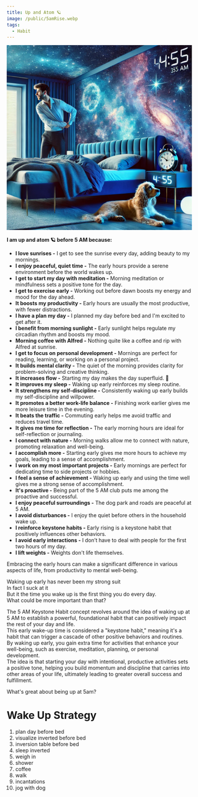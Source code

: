 ```yaml
---
title: Up and Atom 🪐
image: /public/5amRise.webp
tags:
  - Habit
---
```

<img src="public/5amRise.webp" class="img-fluid rounded w-50 d-block mx-auto" alt="Responsive image">

<div>
    <p><strong>I am up and atom 🪐 before 5 AM because:</strong></p>
    <ul>
        <li><strong>I love sunrises -</strong> I get to see the sunrise every day, adding beauty to my mornings.</li>
        <li><strong>I enjoy peaceful, quiet time -</strong> The early hours provide a serene environment before the world wakes up.</li>
        <li><strong>I get to start my day with meditation -</strong> Morning meditation or mindfulness sets a positive tone for the day.</li>
        <li><strong>I get to exercise early -</strong> Working out before dawn boosts my energy and mood for the day ahead.</li>
        <li><strong>It boosts my productivity -</strong> Early hours are usually the most productive, with fewer distractions.</li>
        <li><strong>I have a plan my day -</strong> I planned my day before bed and I'm excited to get after it.</li>
        <li><strong>I benefit from morning sunlight -</strong> Early sunlight helps regulate my circadian rhythm and boosts my mood.</li>
        <li><strong>Morning coffee with Alfred -</strong> Nothing quite like a coffee and rip with Alfred at sunrise.</li>
        <li><strong>I get to focus on personal development -</strong> Mornings are perfect for reading, learning, or working on a personal project.</li>
        <li><strong>It builds mental clarity -</strong> The quiet of the morning provides clarity for problem-solving and creative thinking.</li>
        <li><strong>It increases flow -</strong> Starting my day makes the day superfluid. 🌊</li>
        <li><strong>It improves my sleep -</strong> Waking up early reinforces my sleep routine.</li>
        <li><strong>It strengthens my self-discipline -</strong> Consistently waking up early builds my self-discipline and willpower.</li>
        <li><strong>It promotes a better work-life balance -</strong> Finishing work earlier gives me more leisure time in the evening.</li>
        <li><strong>It beats the traffic -</strong> Commuting early helps me avoid traffic and reduces travel time.</li>
        <li><strong>It gives me time for reflection -</strong> The early morning hours are ideal for self-reflection or journaling.</li>
        <li><strong>I connect with nature -</strong> Morning walks allow me to connect with nature, promoting relaxation and well-being.</li>
        <li><strong>I accomplish more -</strong> Starting early gives me more hours to achieve my goals, leading to a sense of accomplishment.</li>
        <li><strong>I work on my most important projects -</strong> Early mornings are perfect for dedicating time to side projects or hobbies.</li>
        <li><strong>I feel a sense of achievement -</strong> Waking up early and using the time well gives me a strong sense of accomplishment.</li>
        <li><strong>It's proactive -</strong> Being part of the 5 AM club puts me among the proactive and successful.</li>
        <li><strong>I enjoy peaceful surroundings -</strong> The dog park and roads are peaceful at 5 AM.</li>
        <li><strong>I avoid disturbances -</strong> I enjoy the quiet before others in the household wake up.</li>
        <li><strong>I reinforce keystone habits -</strong> Early rising is a keystone habit that positively influences other behaviors.</li>
        <li><strong>I avoid early interactions -</strong> I don’t have to deal with people for the first two hours of my day.</li>
        <li><strong>I lift weights -</strong> Weights don't life themselves.</li>
    </ul>
</div>


Embracing the early hours can make a significant difference in various aspects of life, from productivity to mental well-being.


Waking up early has never been my strong suit  
In fact I suck at it  
But it the time you wake up is the first thing you do every day.  
What could be more important than that?

The 5 AM Keystone Habit concept revolves around the idea of waking up at 5 AM to establish a powerful, foundational habit that can positively impact the rest of your day and life.   
This early wake-up time is considered a "keystone habit," meaning it's a habit that can trigger a cascade of other positive behaviors and routines.  
By waking up early, you gain extra time for activities that enhance your well-being, such as exercise, meditation, planning, or personal development.  
The idea is that starting your day with intentional, productive activities sets a positive tone, helping you build momentum and discipline that carries into other areas of your life, ultimately leading to greater overall success and fulfillment.

What's great about being up at 5am?



# Wake Up Strategy
1. plan day before bed
2. visualize inverted before bed
3. inversion table before bed
4. sleep inverted
5. weigh in
6. shower
7. coffee
8. walk
9. incantations
10. jog with dog